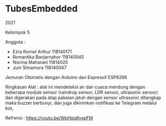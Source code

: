 # TubesEmbedded
2021

Kelompok 5 

Anggota : 
- Ezra Kornel Arthur 118140171
- Romantika Banjarnahor 118140045
- Nisrina Maharani 11814025
- Juni Simamora 118140047

Jemuran Otomatis dengan Arduino dan Espressif ESP8266 

Ringkasan Alat : alat ini mendeteksi air dan cuaca mendung dengan beberapa module sensor (raindrop sensor, LDR sensor, ultrasonic sensor) dan digerakan pada atap
pakaian jatuh dengan sensor ultrasonic ditangkap maka buzzer berbunyi, dan juga dikirimkan notifikasi ke Telegram melalui bot,

Refrensi : https://youtu.be/WpHqq8yspFM
